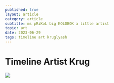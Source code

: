 ```yaml
---
published: true
layout: article
category: article
subtitle: ms pRiKoL big KOLOBOK a little artist
topic: art
date: 2023-06-29
tags: timeline art kruglyash
---
```


# Timeline Artist Krug



![](https://miro.medium.com/v2/resize:fit:1400/1*Yf59VVey9kS6yuHo5Cs41g.png)

